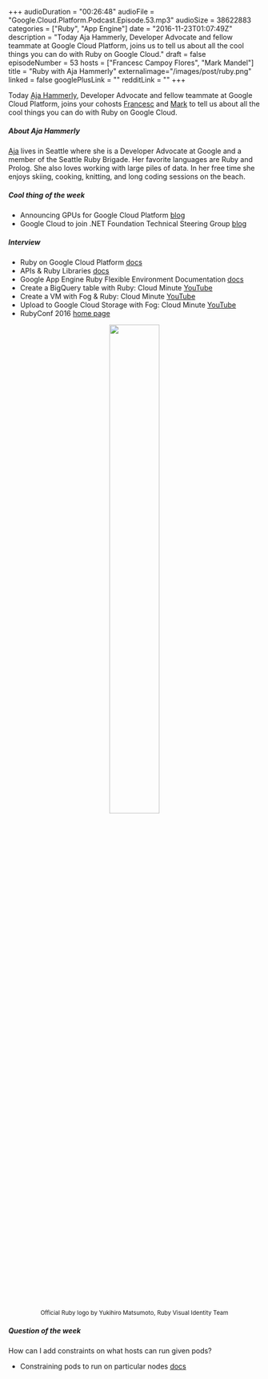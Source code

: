 +++
audioDuration = "00:26:48"
audioFile = "Google.Cloud.Platform.Podcast.Episode.53.mp3"
audioSize = 38622883
categories = ["Ruby", "App Engine"]
date = "2016-11-23T01:07:49Z"
description = "Today Aja Hammerly, Developer Advocate and fellow teammate at Google Cloud Platform, joins us to tell us about all the cool things you can do with Ruby on Google Cloud."
draft = false
episodeNumber = 53
hosts = ["Francesc Campoy Flores", "Mark Mandel"]
title = "Ruby with Aja Hammerly"
externalimage="/images/post/ruby.png"
linked = false
googlePlusLink = ""
redditLink = ""
+++

Today [Aja Hammerly](https://twitter.com/the_thagomizer), Developer Advocate and fellow teammate at Google Cloud Platform,
joins your cohosts [Francesc](https://twitter.com/francesc) and [Mark](https://twitter.com/neurotic)
to tell us about all the cool things you can do with Ruby on Google Cloud.

<!--more-->

##### About Aja Hammerly

[Aja](https://twitter.com/the_thagomizer) lives in Seattle where she is a Developer Advocate at Google
and a member of the Seattle Ruby Brigade. Her favorite languages are Ruby and Prolog. She also
loves working with large piles of data. In her free time she enjoys skiing, cooking, knitting, and
long coding sessions on the beach.

##### Cool thing of the week

- Announcing GPUs for Google Cloud Platform [blog](https://cloudplatform.googleblog.com/2016/11/announcing-GPUs-for-Google-Cloud-Platform.html)
- Google Cloud to join .NET Foundation Technical Steering Group [blog](https://cloudplatform.googleblog.com/2016/11/Google-Cloud-to-join-NET-Foundation-Technical-Steering-Group.html)

##### Interview

- Ruby on Google Cloud Platform [docs](https://cloud.google.com/ruby/)
- APIs & Ruby Libraries [docs](https://cloud.google.com/ruby/apis)
- Google App Engine Ruby Flexible Environment Documentation [docs](https://cloud.google.com/appengine/docs/flexible/ruby/)
- Create a BigQuery table with Ruby: Cloud Minute [YouTube](https://www.youtube.com/watch?v=Mr1bFFugRYo)
- Create a VM with Fog & Ruby: Cloud Minute [YouTube](https://www.youtube.com/watch?v=09-OlnQ6fGs)
- Upload to Google Cloud Storage with Fog: Cloud Minute [YouTube](https://www.youtube.com/watch?v=lhWE6GTphXM)
- RubyConf 2016 [home page](http://rubyconf.org/)

<div style="text-align: center">
  <img src="/images/post/ruby.png" style="margin: auto; width: 50%; max-width:200px">
  <p><small>Official Ruby logo by Yukihiro Matsumoto, Ruby Visual Identity Team</small></p>
</div>


##### Question of the week

How can I add constraints on what hosts can run given pods?

- Constraining pods to run on particular nodes [docs](http://kubernetes.io/docs/user-guide/node-selection/)

